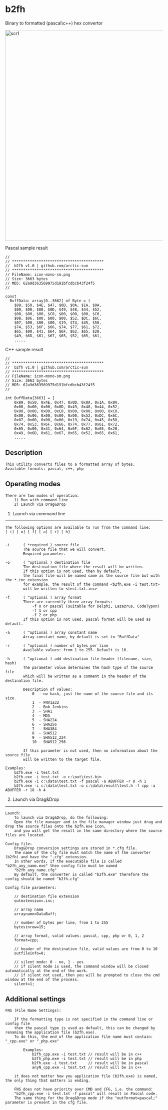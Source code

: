 # b2fh
Binary to formatted (pascal\c++) hex convertor

<img width="674" alt="scr1" src="https://user-images.githubusercontent.com/109481884/179638864-d5941c78-a32e-40b3-9cb4-f2c1fd14a050.png">

Pascal sample result

	//
	// *****************************************
	//  b2fh v1.0 | github.com/arctic-sun       
	// *****************************************
	// FileName: icon-mono-sm.png
	// Size: 3663 bytes
	// MD5: 62a9d363569975d191bfcdbcb43f24f5
	//

	const
	  BuffData: array[0..3662] of Byte = (
	    $89, $50, $4E, $47, $0D, $0A, $1A, $0A, 
	    $00, $00, $00, $0D, $49, $48, $44, $52, 
	    $00, $00, $00, $C0, $00, $00, $00, $C0, 
	    $08, $06, $00, $00, $00, $52, $DC, $6C, 
	    $07, $00, $00, $00, $19, $74, $45, $58, 
	    $74, $53, $6F, $66, $74, $77, $61, $72, 
	    $65, $00, $41, $64, $6F, $62, $65, $20, 
	    $49, $6D, $61, $67, $65, $52, $65, $61, 
	    .....

C++ sample result

	//
	// *****************************************
	//  b2fh v1.0 | github.com/arctic-sun       
	// *****************************************
	// FileName: icon-mono-sm.png
	// Size: 3663 bytes
	// MD5: 62a9d363569975d191bfcdbcb43f24f5
	//

	int BuffData[3663] = {
	    0x89, 0x50, 0x4E, 0x47, 0x0D, 0x0A, 0x1A, 0x0A, 
	    0x00, 0x00, 0x00, 0x0D, 0x49, 0x48, 0x44, 0x52, 
	    0x00, 0x00, 0x00, 0xC0, 0x00, 0x00, 0x00, 0xC0, 
	    0x08, 0x06, 0x00, 0x00, 0x00, 0x52, 0xDC, 0x6C, 
	    0x07, 0x00, 0x00, 0x00, 0x19, 0x74, 0x45, 0x58, 
	    0x74, 0x53, 0x6F, 0x66, 0x74, 0x77, 0x61, 0x72, 
	    0x65, 0x00, 0x41, 0x64, 0x6F, 0x62, 0x65, 0x20, 
	    0x49, 0x6D, 0x61, 0x67, 0x65, 0x52, 0x65, 0x61,
	    .....



Description
-----------

	This utility converts files to a formatted array of bytes.
	Available formats: pascal, c++, php


Operating modes
---------------

	There are two modes of operation:
		1) Run with command line
		2) Launch via Drag&Drop


 1. Launch via command line
 --------------------------

	The following options are available to run from the command line:
	[-i] [-o] [-f] [-a] [-r] [-h]


	-i 		( *required ) source file
			The source file that we will convert.
			Required parameter.

	-o 		( ^optional ) destination file
			The destination file where the result will be written.
			If this option is not used, then by default,
			the final file will be named same as the source file but with the *.inc extension
			for example, the result of the command <b2fh.exe -i test.txt> 
			will be written to <test.txt.inc>

	-f 		( ^optional ) array format
			There are currently three array formats:
				-f 0 or pascal (suitable for Delphi, Lazazrus, CodeTypon)
				-f 1 or cpp
				-f 2 or php
			If this option is not used, pascal format will be used as default.

	-a 		( ^optional ) array constant name
			Array constant name, by default is set to "BuffData"

	-r 		( ^optional ) number of bytes per line
			Available values: from 1 to 255. Default is 16.

	-h 		( ^optional ) add destination file header (filename, size, hash)
			The parameter value determines the hash type of the source file
			which will be written as a comment in the header of the destination file.

			Description of values:
				0  - no hash, just the name of the source file and its size.
				1  - FNV1a32
				2  - Bob Jenkins
				3  - SHA1
				4  - MD5
				5  - SHA224
				6  - SHA256
				7  - SHA384
				8  - SHA512
				9  - SHA512_224
				10 - SHA512_256

			If this parameter is not used, then no information about the source file
			will be written to the target file.
           
	Examples:
        b2fh.exe -i test.txt
		b2fh.exe -i test.txt -o c:\out\test.bin
		b2fh.exe -i c:\data\test.txt -f pascal -a ABUFFER -r 8 -h 1
		b2fh.exe -i c:\data\test.txt -o c:\data\result\test.h -f cpp -a ABUFFER -r 18 -h 4


 2. Launch via Drag&Drop
 -----------------------
    
	Launch:
		To launch via Drag&Drop, do the following:
		Open the file manager and in the file manager window just drag and drop the source files onto the b2fh.exe icon,
		and you will get the result in the same directory where the source files are located.

	Config file:
		Drag&Drop conversion settings are stored in *.cfg file.
		The name of the cfg file must match the name of the converter (b2fh) and have the ".cfg" extension.
		In other words, if the executable file is called "b2fh_any_name.exe" then config file must be named
		"b2fh_any_name.cfg"
		By default, the converter is called "b2fh.exe" therefore the config should be named "b2fh.cfg"

	Config file parameters:

		// destination file extension
		outextension=.inc;

		// array name
		arrayname=DataBuff;

		// number of bytes per line, from 1 to 255
		bytesinrow=15;

		// array format, valid values: pascal, cpp, php or 0, 1, 2
		format=cpp;

		// header of the destination file, valid values ​​are from 0 to 10
		outfileinfo=0;

		// silent mode: 0 - no, 1 - yes
		// if silent mode is used, the command window will be closed automatically at the end of the work.
		// if silent not used, then you will be prompted to close the cmd window at the end of the process.
		silent=1;


Additional settings
-------------------

	FNS (File Name Settings):
	
		If the formatting type is not specified in the command line or config file
		then the pascal type is used as default, this can be changed by renaming the application file (b2fh.exe).
		To do this, the end of the application file name must contain: "_cpp.exe" or "_php.exe"

			Examples:
				b2fh_cpp.exe -i test.txt // result will be in c++
				b2fh_php.exe -i test.txt // result will be in php
				b2fh.exe -i test.txt     // result will be in pascal
				anyN_cpp.exe -i test.txt // result will be in c++

		it does not matter how you application file (b2fh.exe) is named, the only thing that matters is ending.

		FNS does not have priority over CMD and CFG, i.e. the command:
		"b2fh_cpp.exe -i test.txt -f pascal" will result in Pascal code.
		The same thing for the Drag&Drop mode if the "outformat=pascal;" parameter is present in the cfg file.
	

